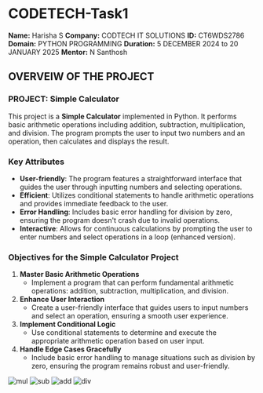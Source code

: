 # CODETECH-Task1
**Name:** Harisha S
**Company:** CODTECH IT SOLUTIONS
**ID:** CT6WDS2786
**Domain:** PYTHON PROGRAMMING
**Duration:** 5 DECEMBER 2024 to 20 JANUARY  2025
**Mentor:** N Santhosh

##    OVERVEIW OF THE PROJECT
### PROJECT: **Simple Calculator**
This project is a **Simple Calculator** implemented in Python. It performs basic arithmetic operations including addition, subtraction, multiplication, and division. 
The program prompts the user to input two numbers and an operation, then calculates and displays the result. 

### Key Attributes
- **User-friendly**: The program features a straightforward interface that guides the user through inputting numbers and selecting operations.
- **Efficient**: Utilizes conditional statements to handle arithmetic operations and provides immediate feedback to the user.
- **Error Handling**: Includes basic error handling for division by zero, ensuring the program doesn't crash due to invalid operations.
- **Interactive**: Allows for continuous calculations by prompting the user to enter numbers and select operations in a loop (enhanced version).

### Objectives for the Simple Calculator Project
1. **Master Basic Arithmetic Operations**
   - Implement a program that can perform fundamental arithmetic operations: addition, subtraction, multiplication, and division.
2. **Enhance User Interaction**
   - Create a user-friendly interface that guides users to input numbers and select an operation, ensuring a smooth user experience.
3. **Implement Conditional Logic**
   - Use conditional statements to determine and execute the appropriate arithmetic operation based on user input.
4. **Handle Edge Cases Gracefully**
   - Include basic error handling to manage situations such as division by zero, ensuring the program remains robust and user-friendly.
  
![mul](https://github.com/user-attachments/assets/2ab13f9e-c088-4fa0-b2b9-f65457b5363e)
![sub](https://github.com/user-attachments/assets/a459b575-a276-4061-b857-ea49c4444f6c)
![add](https://github.com/user-attachments/assets/a93081c2-8f5c-474f-a37d-4ea52b2d6a81)
![div](https://github.com/user-attachments/assets/5010db75-f98d-49dc-897a-593656dbea3b)



